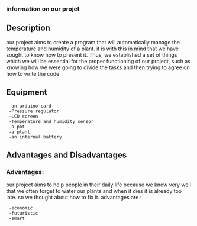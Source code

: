 ### information on our projet 

## Description

our project aims to create a program that will automatically manage the temperature and humidity of a plant.
it is with this in mind that we have sought to know how to present it. Thus, we established a set of things which we will be essential for the proper functioning of our project, such as knowing how we were going to divide the tasks and then trying to agree on how to write the code.

## Equipment

     -an arduino card
     -Pressure regulator
     -LCD screen
     -Temperature and humidity sensor
     -a pot
     -a plant
     -an internal battery
     
## Advantages and Disadvantages

### Advantages:

our project aims to help people in their daily life because we know very well that we often forget to water our plants and when it dies it is already too late. so we thought about how to fix it.
advantages are :
     
     -economic
     -futuristic
     -smart
 
